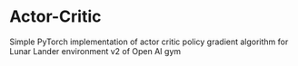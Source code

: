 # Actor-Critic
Simple PyTorch implementation of actor critic policy gradient algorithm for Lunar Lander environment v2 of Open AI gym
